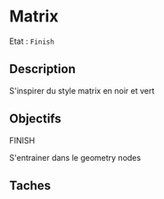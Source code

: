 # Matrix

Etat : `Finish`

## Description

S'inspirer du style matrix en noir et vert

## Objectifs

FINISH

S'entrainer dans le geometry nodes

## Taches
